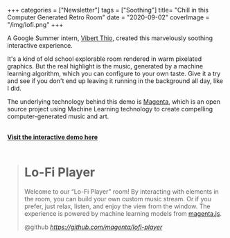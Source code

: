 +++
categories = ["Newsletter"]
tags = ["Soothing"]
title= "Chill in this Computer Generated Retro Room"
date = "2020-09-02"
coverImage = "/img/lofi.png"
+++

A Google Summer intern, <a href="https://vibertthio.com/portfolio/" target="_blank">Vibert Thio</a>, created this marvelously soothing interactive experience.

<!--more-->

It's a kind of old school explorable room rendered in warm pixelated graphics. But the real highlight is the music, generated by a machine learning algorithm, which you can configure to your own taste. Give it a try and see if you don't end up leaving it running in the background all day, like I did.

The underlying technology behind this demo is <a href="https://magenta.tensorflow.org/" target="_blank">Magenta</a>, which is an open source project using Machine Learning technology to create compelling computer-generated music and art.

<br>

<strong>
<a href="https://magenta.github.io/lofi-player/" target="_blank">Visit the interactive demo here</a>
</strong>

<br>
<br>

<blockquote class="quoteback" darkmode="" data-title="magenta%2Flofi-player" data-author="@github" cite="https://github.com/magenta/lofi-player">
<h1>Lo-Fi Player</h1>
<p>Welcome to our “Lo-Fi Player” room! By interacting with elements in the room, you can build your own custom music stream. Or if you prefer, just relax, listen, and enjoy the view from the window. The experience is powered by machine learning models from <a href="https://github.com/magenta/magenta-js" target="_blank" rel="noopener">magenta.js</a>.</p>
<footer>@github<cite> <a href="https://github.com/magenta/lofi-player">https://github.com/magenta/lofi-player</a></cite></footer>
</blockquote><script note="" src="https://cdn.jsdelivr.net/gh/Blogger-Peer-Review/quotebacks@1/quoteback.js"></script>
